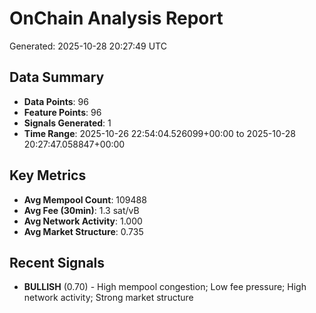 # OnChain Analysis Report
Generated: 2025-10-28 20:27:49 UTC

## Data Summary
- **Data Points**: 96
- **Feature Points**: 96
- **Signals Generated**: 1
- **Time Range**: 2025-10-26 22:54:04.526099+00:00 to 2025-10-28 20:27:47.058847+00:00

## Key Metrics
- **Avg Mempool Count**: 109488
- **Avg Fee (30min)**: 1.3 sat/vB
- **Avg Network Activity**: 1.000
- **Avg Market Structure**: 0.735

## Recent Signals
- **BULLISH** (0.70) - High mempool congestion; Low fee pressure; High network activity; Strong market structure
